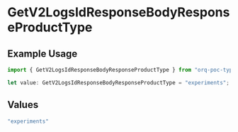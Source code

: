# GetV2LogsIdResponseBodyResponseProductType

## Example Usage

```typescript
import { GetV2LogsIdResponseBodyResponseProductType } from "orq-poc-typescript-multi-env-version/models/operations";

let value: GetV2LogsIdResponseBodyResponseProductType = "experiments";
```

## Values

```typescript
"experiments"
```